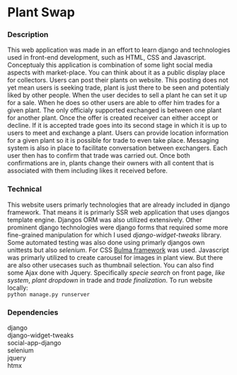 # Plant Swap
### Description
This web application was made in an effort to learn django and technologies used in front-end development, such as HTML, CSS and Javascript.   
Conceptualy this application is combination of some light social media aspects with market-place. You can think about it  as a public display place for collectors. Users can post their plants on website. This posting does not yet mean users is seeking trade, plant is just there to be seen and potentialy liked by other people. When the user decides to sell a plant he can set it up for a sale. When he does so other users are able to offer him trades for a given plant. The only officialy supported exchanged is between one plant for another plant. Once the offer is created receiver can either accept or decline. If it is accepted trade goes into its second stage in which it is up to users to meet and exchange a plant. Users can provide location information for a given plant so it is possible for trade to even take place. Messaging system is also in place to facilitate conversation between exchangers. Each user then has to confirm that trade was carried out. Once both confirmations are in, plants change their owners with all content that is associated with them including likes it received before.  
### Technical
This website users primarly technologies that are already included in django framework. That means it is primarly SSR web application that uses djangos template engine. Djangos ORM was also utilized extensively. Other prominent django technologies were django forms that required some more fine-grained manipulation for which I used *django-widget-tweaks* library. Some automated testing was also done using primarly djangos own unittests but also *selenium*. For CSS [Bulma framework](https://bulma.io/) was used. Javascript was primarly utilized to create carousel for images in plant view. But there are also other usecases such as thumbnail selection. You can also find some Ajax done with Jquery. Specifically *specie search* on front page, *like system*, *plant dropdown* in trade and *trade finalization*. 
To run website locally:  
`python manage.py runserver`

### Dependencies
django  
django-widget-tweaks  
social-app-django  
selenium  
jquery  
htmx  
